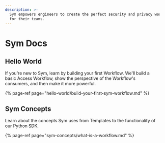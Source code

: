 ```yaml
---
description: >-
  Sym empowers engineers to create the perfect security and privacy workflows
  for their teams.
---
```


# Sym Docs

## Hello World

If you're new to Sym, learn by building your first Workflow. We'll build a basic Access Workflow, show the perspective of the Workflow's consumers, and then make it more powerful.

{% page-ref page="hello-world/build-your-first-sym-workflow.md" %}

## Sym Concepts

Learn about the concepts Sym uses from Templates to the functionality of our Python SDK. 

{% page-ref page="sym-concepts/what-is-a-workflow.md" %}





